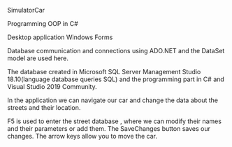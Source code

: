 SimulatorCar

Programming OOP in C#

Desktop application Windows Forms

Database communication and connections using ADO.NET and the DataSet model are used here.

The database created in Microsoft SQL Server Management Studio 18.10(language database queries SQL) and the programming part in C# and Visual Studio 2019 Community.

In the application we can navigate our car and change the data about the streets and their location.

F5 is used to enter the street database , where we can modify their names and their parameters or add them. 
The SaveChanges button saves our changes. The arrow keys allow you to move the car.





